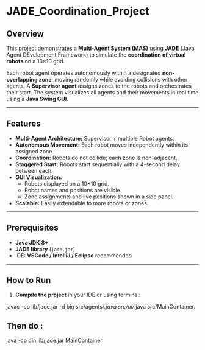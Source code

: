# JADE_Coordination_Project

## Overview

This project demonstrates a **Multi-Agent System (MAS)** using **JADE** (Java Agent DEvelopment Framework) to simulate the **coordination of virtual robots** on a 10×10 grid.  

Each robot agent operates autonomously within a designated **non-overlapping zone**, moving randomly while avoiding collisions with other agents. A **Supervisor agent** assigns zones to the robots and orchestrates their start. The system visualizes all agents and their movements in real time using a **Java Swing GUI**.

---

## Features

- **Multi-Agent Architecture:** Supervisor + multiple Robot agents.  
- **Autonomous Movement:** Each robot moves independently within its assigned zone.  
- **Coordination:** Robots do not collide; each zone is non-adjacent.  
- **Staggered Start:** Robots start sequentially with a 4-second delay between each.  
- **GUI Visualization:**  
  - Robots displayed on a 10×10 grid.  
  - Robot names and positions are visible.  
  - Zone assignments and live positions shown in a side panel.  
- **Scalable:** Easily extendable to more robots or zones.  

---


## Prerequisites

- **Java JDK 8+**  
- **JADE library** (`jade.jar`)  
- IDE: **VSCode / IntelliJ / Eclipse** recommended  

---

## How to Run

1. **Compile the project** in your IDE or using terminal:

javac -cp lib/jade.jar -d bin src/agents/*.java src/ui/*.java src/MainContainer.
## Then do : 
java -cp bin:lib/jade.jar MainContainer 
